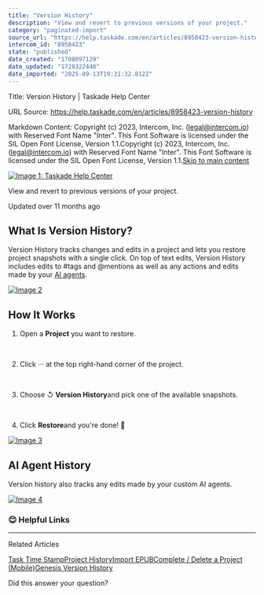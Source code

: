 ```yaml
---
title: "Version History"
description: "View and revert to previous versions of your project."
category: "paginated-import"
source_url: "https://help.taskade.com/en/articles/8958423-version-history"
intercom_id: "8958423"
state: "published"
date_created: "1708097129"
date_updated: "1728322440"
date_imported: "2025-09-13T19:31:32.812Z"
---
```


Title: Version History | Taskade Help Center

URL Source: https://help.taskade.com/en/articles/8958423-version-history

Markdown Content:
Copyright (c) 2023, Intercom, Inc. (legal@intercom.io) with Reserved Font Name "Inter". This Font Software is licensed under the SIL Open Font License, Version 1.1.Copyright (c) 2023, Intercom, Inc. (legal@intercom.io) with Reserved Font Name "Inter". This Font Software is licensed under the SIL Open Font License, Version 1.1.[Skip to main content](https://help.taskade.com/en/articles/8958423-version-history#main-content)

[![Image 1: Taskade Help Center](https://downloads.intercomcdn.com/i/o/490280/d14603621e78c833c2d0e66f/2d1230f35f3009fff25b2989e93312a5.png)](https://help.taskade.com/en/)

View and revert to previous versions of your project.

Updated over 11 months ago

**What Is Version History?**
----------------------------

Version History tracks changes and edits in a project and lets you restore project snapshots with a single click. On top of text edits, Version History includes edits to #tags and @mentions as well as any actions and edits made by your [AI agents](https://help.taskade.com/en/articles/8958457-custom-ai-agents).

[![Image 2](https://downloads.intercomcdn.com/i/o/plyqw4hf/1207697840/cb597ee72478d2750fb9294cb5d9/version-history.jpg?expires=1757793600&signature=349c326b13a3fcbd0e5d1f6c20268c6540f1f92dfdbe45d3fcb39de252e7fa94&req=dSInEc93molbWfMW1HO4zYpLyR%2BGD7YcV9AUhq9VqAIj5gWwMhckYwC0al7C%0ANw5Gd9%2F07nXhRwpe8P4%3D%0A)](https://downloads.intercomcdn.com/i/o/plyqw4hf/1207697840/cb597ee72478d2750fb9294cb5d9/version-history.jpg?expires=1757793600&signature=349c326b13a3fcbd0e5d1f6c20268c6540f1f92dfdbe45d3fcb39de252e7fa94&req=dSInEc93molbWfMW1HO4zYpLyR%2BGD7YcV9AUhq9VqAIj5gWwMhckYwC0al7C%0ANw5Gd9%2F07nXhRwpe8P4%3D%0A)

**How It Works**
----------------

1.   Open a **Project** you want to restore.

​

2.   Click ··· at the top right-hand corner of the project.

​

3.   Choose ↺ **Version History**and pick one of the available snapshots.

​

4.   Click **Restore**and you're done! 🥳

[![Image 3](https://downloads.intercomcdn.com/i/o/plyqw4hf/1207689832/783b2d001270d3f4ef8f9867f0f5/version-history-3.jpg?expires=1757793600&signature=ef22c1173e604603577fa97e9f04c3c49473e473d20757567b80e5d0c4f5a3da&req=dSInEc92lIlcW%2FMW1HO4zdApYdwNDH9DA7m%2FWvL1K5RS2hQ8WzSD77OztBjO%0A3ecL6txm9bAfivGPGiQ%3D%0A)](https://downloads.intercomcdn.com/i/o/plyqw4hf/1207689832/783b2d001270d3f4ef8f9867f0f5/version-history-3.jpg?expires=1757793600&signature=ef22c1173e604603577fa97e9f04c3c49473e473d20757567b80e5d0c4f5a3da&req=dSInEc92lIlcW%2FMW1HO4zdApYdwNDH9DA7m%2FWvL1K5RS2hQ8WzSD77OztBjO%0A3ecL6txm9bAfivGPGiQ%3D%0A)

**AI Agent History**
--------------------

Version history also tracks any edits made by your custom AI agents.

[![Image 4](https://downloads.intercomcdn.com/i/o/plyqw4hf/1207689498/28f8116aa3e177fd1d4d5fe72bc1/version-history-1.jpg?expires=1757793600&signature=64d76c34175ab6ab9315bdb24d4ce5a7b0fa02794ceb0c40590941272ecf24b7&req=dSInEc92lIVWUfMW1HO4zd7LjND%2FSnD9XPeJm4Dw5IKXN7wQum4vWYDAy%2Ber%0ATBmZji8b%2FlYt%2BtxXJBA%3D%0A)](https://downloads.intercomcdn.com/i/o/plyqw4hf/1207689498/28f8116aa3e177fd1d4d5fe72bc1/version-history-1.jpg?expires=1757793600&signature=64d76c34175ab6ab9315bdb24d4ce5a7b0fa02794ceb0c40590941272ecf24b7&req=dSInEc92lIVWUfMW1HO4zd7LjND%2FSnD9XPeJm4Dw5IKXN7wQum4vWYDAy%2Ber%0ATBmZji8b%2FlYt%2BtxXJBA%3D%0A)

### **😊 Helpful Links**

* * *

Related Articles

[Task Time Stamp](https://help.taskade.com/en/articles/8958418-task-time-stamp)[Project History](https://help.taskade.com/en/articles/8958529-project-history)[Import EPUB](https://help.taskade.com/en/articles/10316408-import-epub)[Complete / Delete a Project (Mobile)](https://help.taskade.com/en/articles/11430854-complete-delete-a-project-mobile)[Genesis Version History](https://help.taskade.com/en/articles/12269476-genesis-version-history)

Did this answer your question?
